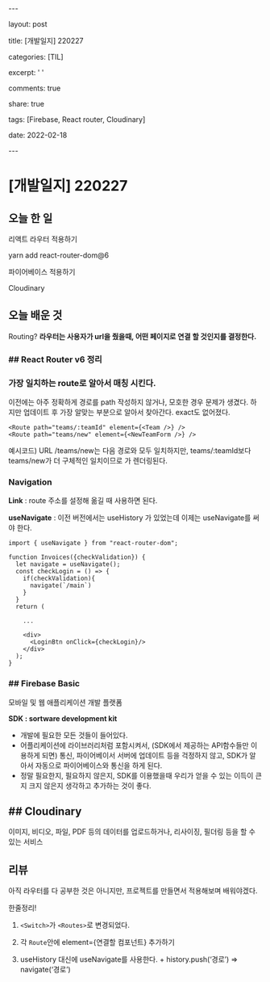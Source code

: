 \---

layout: post

title: [개발일지] 220227 

categories: [TIL]

excerpt: ' '

comments: true

share: true

tags: [Firebase, React router, Cloudinary]

date: 2022-02-18

\---

# [개발일지] 220227 

## 오늘 한 일

리액트 라우터 적용하기

yarn add react-router-dom@6

파이어베이스 적용하기

Cloudinary 

## 오늘 배운 것

Routing? **라우터는 사용자가 url을 줬을때, 어떤 페이지로 연결 할 것인지를 결정한다.**

### ## React Router v6 정리

### 가장 일치하는 route로 알아서 매칭 시킨다.

이전에는 아주 정확하게 경로를 path 작성하지 않거나, 모호한 경우 문제가 생겼다. 하지만 업데이트 후 가장 알맞는 부분으로 알아서 찾아간다. exact도 없어졌다.

```react
<Route path="teams/:teamId" element={<Team />} />
<Route path="teams/new" element={<NewTeamForm />} />
```

예시코드)  URL /teams/new는 다음 경로와 모두 일치하지만, teams/:teamId보다 teams/new가 더 구체적인 일치이므로 <NewTeamForm />가 렌더링된다.

### Navigation

**Link** : route 주소를 설정해 옮길 때 사용하면 된다.

**useNavigate** : 이전 버전에서는 useHistory 가 있었는데 이제는 useNavigate를 써야 한다.

```react
import { useNavigate } from "react-router-dom";

function Invoices({checkValidation}) {
  let navigate = useNavigate();
  const checkLogin = () => {
    if(checkValidation){
      navigate(`/main`)
    }
  }
  return (
  
  	...
  
    <div>
      <LoginBtn onClick={checkLogin}/>
    </div>
  );
}
```

### ## Firebase Basic

모바일 및 웹 애플리케이션 개발 플랫폼

**SDK : sortware development kit**

- 개발에 필요한 모든 것들이 들어있다. 
- 어플리케이션에 라이브러리처럼 포함시켜서, (SDK에서 제공하는 API함수들만 이용하게 되면) 통신, 파이어베이서 서버에 업데이트 등을 걱정하지 않고, SDK가 알아서 자동으로 파이어베이스와 통신을 하게 된다. 
- 정말 필요한지, 필요하지 않은지, SDK를 이용했을때 우리가 얻을 수 있는 이득이 큰지 크지 않은지 생각하고 추가하는 것이 좋다.

## ## Cloudinary 

이미지, 비디오, 파일, PDF 등의 데이터를 업로드하거나, 리사이징, 필더링 등을 할 수 있는 서비스

## 리뷰

아직 라우터를 다 공부한 것은 아니지만, 프로젝트를 만들면서 적용해보며 배워야겠다. 

한줄정리!

1. `<Switch>`가 `<Routes>`로 변경되었다.

2. 각 `Route`안에 element={연결할 컴포넌트} 추가하기

3. useHistory 대신에 useNavigate를 사용한다. + history.push(‘경로’) => navigate(‘경로’)